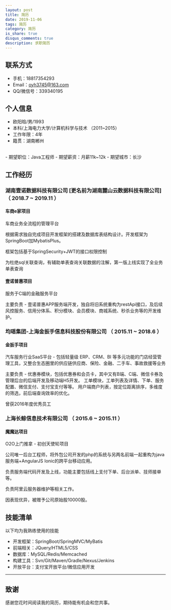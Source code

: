 ```yaml
---
layout: post
title: 简历
date: 2019-11-06
tags: 简历
category: 简历
is_share: true
disqus_comments: true
description: 求职简历
---
```



## 联系方式
- 手机：18817354293
- Email：oyh3745@163.com
- QQ/微信号：339340195


## 个人信息

- 欧阳晗/男/1993 
- 本科/上海电力大学/计算机科学与技术 （2011~2015）
- 工作年限：4年
- 籍贯：湖南郴州
<br>
- 期望职位：Java工程师
- 期望薪资：月薪11k~12k
- 期望城市：长沙


## 工作经历

### 湖南壹诺数据科技有限公司 [更名前为湖南麓山云数据科技有限公司] （ 2018.7 ~ 2019.11 ）

#### 车商e家项目 
车商业务全流程的管理平台

根据需求独自完成项目开发框架的搭建及数据库表结构设计。开发框架为SpringBoot加MybatisPlus。

框架包括基于SpringSecurity+JWT的接口权限控制

为杜绝sql关联查询，有辅助单表查询关联数据的注解，第一版上线实现了全业务单表查询

#### 壹诺普惠项目
服务于C端的金融服务平台

主要负责 - 壹诺普惠APP服务端开发，独自将旧系统重构为restApi接口，及后续风控服务、信用分体系、积分模块、会员模块、商城系统、秒杀业务等的开发维护。
  
### 均瑶集团-上海金扳手信息科技股份有限公司 （ 2015.11 ~ 2018.6 ）

#### 金扳手项目 
汽车服务行业SaaS平台 - 包括轻量级 ERP、CRM、BI 等多元功能的门店经营管理工具，又整合生态圈里的供应链供应商、保险、金融、二手车、事故救援等业务

主要负责 - 优惠券模块，包括优惠券和会员卡，其中又有B端、C端、微信卡券及管理后台的后端开发及移动端H5开发。
          工单模块，工单列表及详情、下单、服务配置、微信支付、支付宝支付等等。
          用户端商户列表，按定位距离排序，多维度的筛选，前后端查询效率的优化。

曾获2016年度优秀员工
### 上海长鲸信息技术有限公司 （ 2015.6 ~ 2015.11 ）

#### 魔魔达项目 
O2O上门推拿 - 初创天使轮项目

公司唯一后台工程师，将外包公司开发的php的系统与另两名前端一起重构为java服务端+AngularJS Ionic的跨平台移动应用。

负责服务端代码开发及上线，功能主要包括线上支付下单、后台派单、技师接单等。

负责阿里云服务器维护等相关工作。

因表现优异，被赠予公司原始股10000股。
    
## 技能清单

以下均为我熟练使用的技能

- 开发框架：SpringBoot/SpringMVC/MyBatis
- 前端相关：JQuery/HTML5/CSS
- 数据库：MySQL/Redis/Memcached
- 构建工具：Svn/Git/Maven/Gradle/Nexus/Jenkins
- 开放平台：支付宝开放平台/微信应用开发
      
---      
## 致谢
感谢您花时间阅读我的简历，期待能有机会和您共事。
      